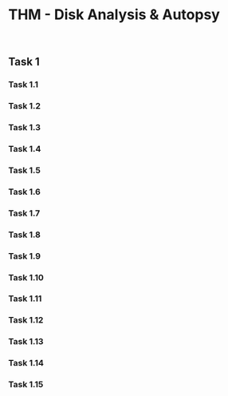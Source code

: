 # THM - Disk Analysis & Autopsy

<br>

## Task 1

### Task 1.1

> 

### Task 1.2

> 

### Task 1.3

> 

### Task 1.4

> 

### Task 1.5

> 

### Task 1.6

> 

### Task 1.7

> 

### Task 1.8

> 

### Task 1.9

> 

### Task 1.10

> 

### Task 1.11

> 

### Task 1.12

> 

### Task 1.13

> 

### Task 1.14

> 

### Task 1.15

> 

<br>


